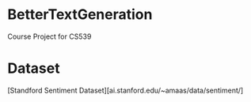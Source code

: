 # BetterTextGeneration
Course Project for CS539

# Dataset
[Standford Sentiment Dataset][ai.stanford.edu/~amaas/data/sentiment/]
